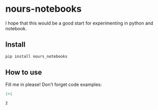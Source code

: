 # nours-notebooks


<!-- WARNING: THIS FILE WAS AUTOGENERATED! DO NOT EDIT! -->

I hope that this would be a good start for experimenting in python and
notebook.

## Install

``` sh
pip install nours_notebooks
```

## How to use

Fill me in please! Don’t forget code examples:

``` python
1+1
```

    2
